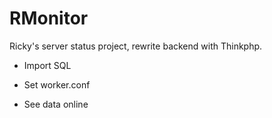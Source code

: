 # RMonitor
Ricky's server status project, rewrite backend with Thinkphp.

* Import SQL 

* Set worker.conf

* See data online
